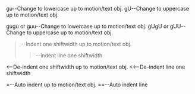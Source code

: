 gu--Change to lowercase up to motion/text obj.
gU--Change to uppercase up to motion/text obj.

gugu or guu--Change to lowercase up to motion/text obj.
gUgU or gUU--Change to uppercase up to motion/text obj.

>--Indent one shiftwidth up to motion/text obj.
>>--indent line one shiftwidth

<--De-indent one shiftwidth up to motion/text obj.
<<--De-indent line one shiftwidth

=--Auto indent up to motion/text obj.
==--Auto indent line
